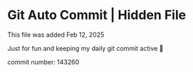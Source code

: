 # Git Auto Commit | Hidden File

This file was added Feb 12, 2025

Just for fun and keeping my daily git commit active 🤪

commit number: 143260
